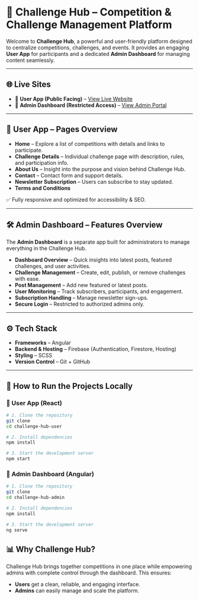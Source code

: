 # 🚀 Challenge Hub – Competition & Challenge Management Platform

Welcome to **Challenge Hub**, a powerful and user-friendly platform designed to centralize competitions, challenges, and events. It provides an engaging **User App** for participants and a dedicated **Admin Dashboard** for managing content seamlessly.  

---

## 🌐 Live Sites  
- 🔗 **User App (Public Facing)** – [View Live Website](https://challenge-hub-624de.web.app/)  
- 🔗 **Admin Dashboard (Restricted Access)** – [View Admin Portal](https://challenge-hub-admin.web.app/)  

---

## 📄 User App – Pages Overview  
- **Home** – Explore a list of competitions with details and links to participate. 
- **Challenge Details** – Individual challenge page with description, rules, and participation info.  
- **About Us** – Insight into the purpose and vision behind Challenge Hub.  
- **Contact** – Contact form and support details.  
- **Newsletter Subscription** – Users can subscribe to stay updated.  
- **Terms and Conditions** 

✅ Fully responsive and optimized for accessibility & SEO.  

---

## 🛠️ Admin Dashboard – Features Overview  
The **Admin Dashboard** is a separate app built for administrators to manage everything in the Challenge Hub.  

- **Dashboard Overview** – Quick insights into latest posts, featured challenges, and user activities.  
- **Challenge Management** – Create, edit, publish, or remove challenges with ease.  
- **Post Management** – Add new featured or latest posts.  
- **User Monitoring** – Track subscribers, participants, and engagement.  
- **Subscription Handling** – Manage newsletter sign-ups.  
- **Secure Login** – Restricted to authorized admins only.  

---

## ⚙️ Tech Stack  
- **Frameworks** – Angular 
- **Backend & Hosting** – Firebase (Authentication, Firestore, Hosting)  
- **Styling** – SCSS
- **Version Control** – Git + GitHub  

---

## 🧰 How to Run the Projects Locally  

### 🔹 User App (React)  
```bash
# 1. Clone the repository
git clone 
cd challenge-hub-user

# 2. Install dependencies
npm install

# 3. Start the development server
npm start
```

### 🔹 Admin Dashboard (Angular)  
```bash
# 1. Clone the repository
git clone 
cd challenge-hub-admin

# 2. Install dependencies
npm install

# 3. Start the development server
ng serve
```

## 📊 Why Challenge Hub?  
Challenge Hub brings together competitions in one place while empowering admins with complete control through the dashboard. This ensures:  
- **Users** get a clean, reliable, and engaging interface.  
- **Admins** can easily manage and scale the platform.  
